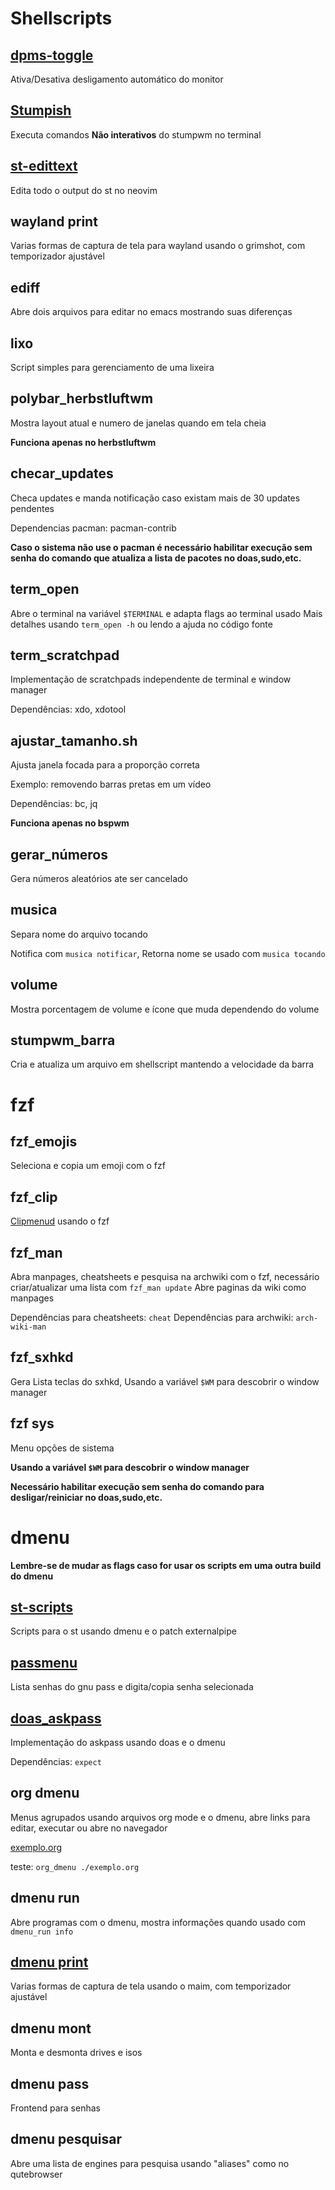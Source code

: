 # Shellscripts

## [dpms-toggle](https://github.com/ramLlama/scripts/blob/master/dpms-toggle.sh)

Ativa/Desativa desligamento automático do monitor

## [Stumpish](https://github.com/stumpwm/stumpwm-contrib/blob/master/util/stumpish/stumpish)

Executa comandos **Não interativos** do stumpwm no terminal

## [st-edittext](https://st.suckless.org/patches/externalpipe/editscreen.sh)

Edita todo o output do st no neovim

## wayland print

Varias formas de captura de tela para wayland usando o grimshot, com temporizador ajustável

## ediff

Abre dois arquivos para editar no emacs mostrando suas diferenças

## lixo

Script simples para gerenciamento de uma lixeira

## polybar_herbstluftwm

Mostra layout atual e numero de janelas quando em tela cheia

**Funciona apenas no herbstluftwm**

## checar_updates

Checa updates e manda notificação caso existam mais de 30 updates pendentes

Dependencias pacman: pacman-contrib

**Caso o sistema não use o pacman é necessário habilitar execução sem senha do comando que atualiza a lista de pacotes no doas,sudo,etc.**

## term_open

Abre o terminal na variável `$TERMINAL` e adapta flags ao terminal usado
Mais detalhes usando `term_open -h` ou lendo a ajuda no código fonte

## term_scratchpad

Implementação de scratchpads independente de terminal e window manager

Dependências: xdo, xdotool

## ajustar_tamanho.sh

Ajusta janela focada para a proporção correta

Exemplo: removendo barras pretas em um vídeo

Dependências: bc, jq

**Funciona apenas no bspwm**

## gerar_números

Gera números aleatórios ate ser cancelado

## musica

Separa nome do arquivo tocando

Notifica com `musica notificar`, Retorna nome se usado com `musica tocando`

## volume

Mostra porcentagem de volume e ícone que muda dependendo do volume

## stumpwm_barra

Cria e atualiza um arquivo em shellscript mantendo a velocidade da barra

# fzf

## fzf_emojis

Seleciona e copia um emoji com o fzf

## fzf_clip

[Clipmenud](https://github.com/cdown/clipmenu) usando o fzf

## fzf_man

Abra manpages, cheatsheets e pesquisa na archwiki com o fzf, necessário criar/atualizar uma lista com `fzf_man update`
Abre paginas da wiki como manpages

Dependências para cheatsheets: `cheat`
Dependências para archwiki: `arch-wiki-man`

## fzf_sxhkd

Gera Lista teclas do sxhkd, Usando a variável `$WM` para descobrir o window manager

## fzf sys

Menu opções de sistema

**Usando a variável `$WM` para descobrir o window manager**

**Necessário habilitar execução sem senha do comando para desligar/reiniciar no doas,sudo,etc.**

# dmenu

**Lembre-se de mudar as flags caso for usar os scripts em uma outra build do dmenu**

## [st-scripts](https://st.suckless.org/patches/externalpipe/)

Scripts para o st usando dmenu e o patch externalpipe

## [passmenu](https://www.passwordstore.org/)

Lista senhas do gnu pass e digita/copia senha selecionada

## [doas_askpass](https://noxz.tech/articles/askpass_implementation_for_doas/)

Implementação do askpass usando doas e o dmenu

Dependências: `expect`

## org dmenu

Menus agrupados usando arquivos org mode e o dmenu, abre links para editar, executar ou abre no navegador

[exemplo.org](https://raw.githubusercontent.com/LucasTavaresA/shellscripts/main/exemplo.org)

teste: `org_dmenu ./exemplo.org`

## dmenu run

Abre programas com o dmenu, mostra informações quando usado com `dmenu_run info`

## [dmenu print](https://github.com/LukeSmithxyz/voidrice/blob/master/.local/bin/maimpick)

Varias formas de captura de tela usando o maim, com temporizador ajustável

## dmenu mont

Monta e desmonta drives e isos

## dmenu pass

Frontend para senhas

## dmenu pesquisar

Abre uma lista de engines para pesquisa usando "aliases" como no qutebrowser
